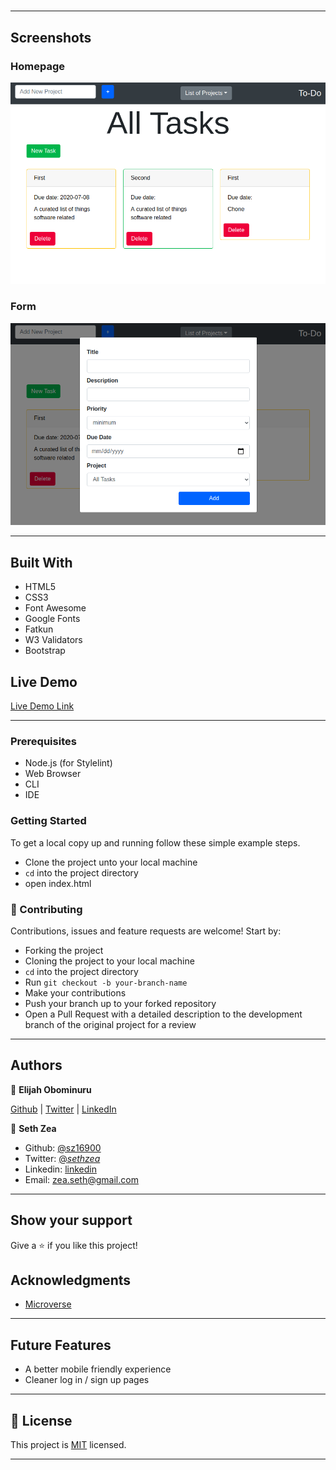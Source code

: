#

---

## Screenshots

### Homepage

![Homepage](https://github.com/sz16900/to-do-list/blob/styles/src/assets/shot.png?raw=true)

### Form

![Form](https://github.com/sz16900/to-do-list/blob/styles/src/assets/shot2.png?raw=true)

---

## Built With

- HTML5
- CSS3
- Font Awesome
- Google Fonts
- Fatkun
- W3 Validators
- Bootstrap

## Live Demo

[Live Demo Link]()

---

### Prerequisites

- Node.js (for Stylelint)
- Web Browser
- CLI
- IDE

### Getting Started

To get a local copy up and running follow these simple example steps.

- Clone the project unto your local machine
- `cd` into the project directory
- open index.html

### 🤝 Contributing

Contributions, issues and feature requests are welcome! Start by:

- Forking the project
- Cloning the project to your local machine
- `cd` into the project directory
- Run `git checkout -b your-branch-name`
- Make your contributions
- Push your branch up to your forked repository
- Open a Pull Request with a detailed description to the development branch of the original project for a review

---

## Authors

👤 **Elijah Obominuru**

[Github](https://github.com/Elijahscriptdev) | [Twitter](https://twitter.com/ElijahObominuru) | [LinkedIn](https://www.linkedin.com/in/elijah-obominuru-0b730b143/)

👤 **Seth Zea**

- Github: [@sz16900](https://github.com/sz16900)
- Twitter: [@_sethzea_](https://twitter.com/_sethzea_)
- Linkedin: [linkedin](https://www.linkedin.com/in/seth-zea-9481a8148/)
- Email: zea.seth@gmail.com

---

## Show your support

Give a ⭐️ if you like this project!

## Acknowledgments

- [Microverse](https://microverse.org)

---

## Future Features

- A better mobile friendly experience
- Cleaner log in / sign up pages

---

## 📝 License

This project is [MIT](lic.url) licensed.

---
